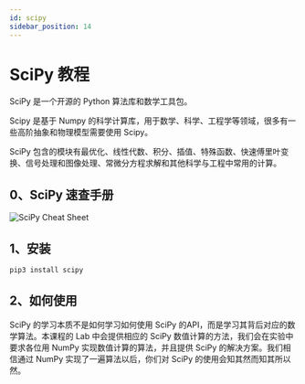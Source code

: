 ```yaml
---
id: scipy
sidebar_position: 14
---
```


# SciPy 教程

SciPy 是一个开源的 Python 算法库和数学工具包。

Scipy 是基于 Numpy 的科学计算库，用于数学、科学、工程学等领域，很多有一些高阶抽象和物理模型需要使用 Scipy。

SciPy 包含的模块有最优化、线性代数、积分、插值、特殊函数、快速傅里叶变换、信号处理和图像处理、常微分方程求解和其他科学与工程中常用的计算。

## 0、SciPy 速查手册
![SciPy Cheat Sheet](./img/scipy-cheat-sheet.png)

## 1、安装

```bash
pip3 install scipy
```

## 2、如何使用

SciPy 的学习本质不是如何学习如何使用 SciPy 的API，而是学习其背后对应的数学算法。本课程的 Lab 中会提供相应的 SciPy 数值计算的方法，我们会在实验中要求各位用 NumPy 实现数值计算的算法，并且提供 SciPy 的解决方案。我们相信通过 NumPy 实现了一遍算法以后，你们对 SciPy 的使用会知其然而知其所以然。